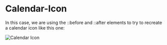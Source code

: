 # Calendar-Icon
In this case, we are using the ::before and ::after elements to try to recreate a calendar icon like this one:

![Calendar Icon](https://raw.githubusercontent.com/4GeeksAcademy/css-layouts-tutorial-exercises/master/.learn/assets/AlDLXvy.png)

